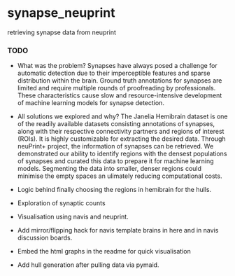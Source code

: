 # synapse_neuprint
retrieving synapse data from neuprint 

### TODO
- What was the problem?
Synapses have always posed a challenge for automatic detection due to their imperceptible features and sparse distribution within the brain. Ground truth annotations for synapses are limited and require multiple rounds of proofreading by professionals. These characteristics cause slow and resource-intensive development of machine learning models for synapse detection.

- All solutions we explored and why?
The Janelia Hemibrain dataset is one of the readily available datasets consisting annotations of synapses, along with their respective connectivity partners and regions of interest (ROIs). It is highly customizable for extracting the desired data. Through neuPrint+ project, the information of synapses can be retrieved. We demonstrated our ability to identify regions with the densest populations of synapses and curated this data to prepare it for machine learning models. Segmenting the data into smaller, denser regions could minimise the empty spaces an ulimately reducing computational costs.

- Logic behind finally choosing the regions in hemibrain  for the hulls.
- Exploration of synaptic counts
- Visualisation using navis and neuprint.
- Add mirror/flipping hack for navis template brains in here and in navis discussion boards.
- Embed the html graphs in the readme for quick visualisation
- Add hull generation after pulling data via pymaid.
